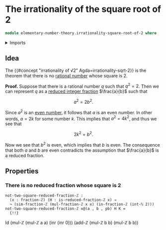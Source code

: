 # The irrationality of the square root of 2

```agda
module elementary-number-theory.irrationality-square-root-of-2 where
```

<details><summary>Imports</summary>

```agda
open import elementary-number-theory.addition-integers
open import elementary-number-theory.integer-fractions
open import elementary-number-theory.integers
open import elementary-number-theory.multiplication-integer-fractions
open import elementary-number-theory.multiplication-integers
open import elementary-number-theory.natural-numbers
open import elementary-number-theory.reduced-integer-fractions

open import foundation.coproduct-types
open import foundation.dependent-pair-types
open import foundation.identity-types
open import foundation.negation
```

</details>

## Idea

The {{#concept "irrationality of √2" Agda=irrationality-sqrt-2}} is the theorem
that there is no [rational number](elementary-number-theory.rational-numbers.md)
whose square is $2$.

**Proof.** Suppose that there is a rational number $q$ such that $q^2 = 2$. Then
we can represent $q$ as a
[reduced integer fraction](elementary-number-theory.reduced-integer-fractions.md)
$\frac{a}{b}$ such that

$$
a^2 = 2b^2.
$$

Since $a^2$ is an
[even number](elementary-number-theory.parity-natural-numbers.md), it follows
that $a$ is an even number. In other words, $a = 2k$ for some number $k$. This
implies that $a^2 = 4k^2$, and thus we see that

$$
2k^2 = b^2.
$$

Now we see that $b^2$ is even, which implies that $b$ is even. The consequence
that both $a$ and $b$ are even contradicts the assumption that $\frac{a}{b}$ is
a reduced fraction.

## Properties

### There is no reduced fraction whose square is $2$

```text
not-two-square-reduced-fraction-ℤ :
  (x : fraction-ℤ) (H : is-reduced-fraction-ℤ x) →
  ¬ (sim-fraction-ℤ (mul-fraction-ℤ x x) (in-fraction-ℤ (int-ℕ 2)))
not-two-square-reduced-fraction-ℤ x@(a , b , pb) H K =
  {!!}
```

Id (mul-ℤ (mul-ℤ a a) (inr (inr 0)))
(add-ℤ (mul-ℤ b b) (mul-ℤ b b))
